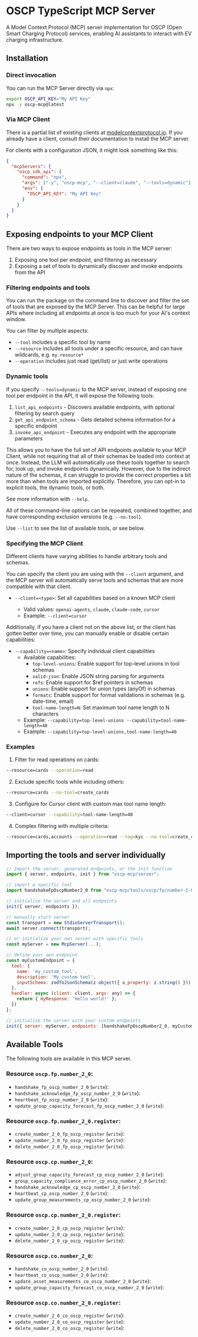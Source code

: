 # OSCP TypeScript MCP Server

A Model Context Protocol (MCP) server implementation for OSCP (Open Smart Charging Protocol) services, enabling AI assistants to interact with EV charging infrastructure.

## Installation

### Direct invocation

You can run the MCP Server directly via `npx`:

```sh
export OSCP_API_KEY="My API Key"
npx -y oscp-mcp@latest
```

### Via MCP Client

There is a partial list of existing clients at [modelcontextprotocol.io](https://modelcontextprotocol.io/clients). If you already
have a client, consult their documentation to install the MCP server.

For clients with a configuration JSON, it might look something like this:

```json
{
  "mcpServers": {
    "oscp_sdk_api": {
      "command": "npx",
      "args": ["-y", "oscp-mcp", "--client=claude", "--tools=dynamic"],
      "env": {
        "OSCP_API_KEY": "My API Key"
      }
    }
  }
}
```

## Exposing endpoints to your MCP Client

There are two ways to expose endpoints as tools in the MCP server:

1. Exposing one tool per endpoint, and filtering as necessary
2. Exposing a set of tools to dynamically discover and invoke endpoints from the API

### Filtering endpoints and tools

You can run the package on the command line to discover and filter the set of tools that are exposed by the
MCP Server. This can be helpful for large APIs where including all endpoints at once is too much for your AI's
context window.

You can filter by multiple aspects:

- `--tool` includes a specific tool by name
- `--resource` includes all tools under a specific resource, and can have wildcards, e.g. `my.resource*`
- `--operation` includes just read (get/list) or just write operations

### Dynamic tools

If you specify `--tools=dynamic` to the MCP server, instead of exposing one tool per endpoint in the API, it will
expose the following tools:

1. `list_api_endpoints` - Discovers available endpoints, with optional filtering by search query
2. `get_api_endpoint_schema` - Gets detailed schema information for a specific endpoint
3. `invoke_api_endpoint` - Executes any endpoint with the appropriate parameters

This allows you to have the full set of API endpoints available to your MCP Client, while not requiring that all
of their schemas be loaded into context at once. Instead, the LLM will automatically use these tools together to
search for, look up, and invoke endpoints dynamically. However, due to the indirect nature of the schemas, it
can struggle to provide the correct properties a bit more than when tools are imported explicitly. Therefore,
you can opt-in to explicit tools, the dynamic tools, or both.

See more information with `--help`.

All of these command-line options can be repeated, combined together, and have corresponding exclusion versions (e.g. `--no-tool`).

Use `--list` to see the list of available tools, or see below.

### Specifying the MCP Client

Different clients have varying abilities to handle arbitrary tools and schemas.

You can specify the client you are using with the `--client` argument, and the MCP server will automatically
serve tools and schemas that are more compatible with that client.

- `--client=<type>`: Set all capabilities based on a known MCP client

  - Valid values: `openai-agents`, `claude`, `claude-code`, `cursor`
  - Example: `--client=cursor`

Additionally, if you have a client not on the above list, or the client has gotten better
over time, you can manually enable or disable certain capabilities:

- `--capability=<name>`: Specify individual client capabilities
  - Available capabilities:
    - `top-level-unions`: Enable support for top-level unions in tool schemas
    - `valid-json`: Enable JSON string parsing for arguments
    - `refs`: Enable support for $ref pointers in schemas
    - `unions`: Enable support for union types (anyOf) in schemas
    - `formats`: Enable support for format validations in schemas (e.g. date-time, email)
    - `tool-name-length=N`: Set maximum tool name length to N characters
  - Example: `--capability=top-level-unions --capability=tool-name-length=40`
  - Example: `--capability=top-level-unions,tool-name-length=40`

### Examples

1. Filter for read operations on cards:

```bash
--resource=cards --operation=read
```

2. Exclude specific tools while including others:

```bash
--resource=cards --no-tool=create_cards
```

3. Configure for Cursor client with custom max tool name length:

```bash
--client=cursor --capability=tool-name-length=40
```

4. Complex filtering with multiple criteria:

```bash
--resource=cards,accounts --operation=read --tag=kyc --no-tool=create_cards
```

## Importing the tools and server individually

```js
// Import the server, generated endpoints, or the init function
import { server, endpoints, init } from "oscp-mcp/server";

// import a specific tool
import handshakeFpOscpNumber2_0 from "oscp-mcp/tools/oscp/fp/number-2-0/handshake-fp-oscp-number-2-0";

// initialize the server and all endpoints
init({ server, endpoints });

// manually start server
const transport = new StdioServerTransport();
await server.connect(transport);

// or initialize your own server with specific tools
const myServer = new McpServer(...);

// define your own endpoint
const myCustomEndpoint = {
  tool: {
    name: 'my_custom_tool',
    description: 'My custom tool',
    inputSchema: zodToJsonSchema(z.object({ a_property: z.string() })),
  },
  handler: async (client: client, args: any) => {
    return { myResponse: 'Hello world!' };
  })
};

// initialize the server with your custom endpoints
init({ server: myServer, endpoints: [handshakeFpOscpNumber2_0, myCustomEndpoint] });
```

## Available Tools

The following tools are available in this MCP server.

### Resource `oscp.fp.number_2_0`:

- `handshake_fp_oscp_number_2_0` (`write`):
- `handshake_acknowledge_fp_oscp_number_2_0` (`write`):
- `heartbeat_fp_oscp_number_2_0` (`write`):
- `update_group_capacity_forecast_fp_oscp_number_2_0` (`write`):

### Resource `oscp.fp.number_2_0.register`:

- `create_number_2_0_fp_oscp_register` (`write`):
- `update_number_2_0_fp_oscp_register` (`write`):
- `delete_number_2_0_fp_oscp_register` (`write`):

### Resource `oscp.cp.number_2_0`:

- `adjust_group_capacity_forecast_cp_oscp_number_2_0` (`write`):
- `group_capacity_compliance_error_cp_oscp_number_2_0` (`write`):
- `handshake_acknowledge_cp_oscp_number_2_0` (`write`):
- `heartbeat_cp_oscp_number_2_0` (`write`):
- `update_group_measurements_cp_oscp_number_2_0` (`write`):

### Resource `oscp.cp.number_2_0.register`:

- `create_number_2_0_cp_oscp_register` (`write`):
- `update_number_2_0_cp_oscp_register` (`write`):
- `delete_number_2_0_cp_oscp_register` (`write`):

### Resource `oscp.co.number_2_0`:

- `handshake_co_oscp_number_2_0` (`write`):
- `heartbeat_co_oscp_number_2_0` (`write`):
- `update_asset_measurements_co_oscp_number_2_0` (`write`):
- `update_group_capacity_forecast_co_oscp_number_2_0` (`write`):

### Resource `oscp.co.number_2_0.register`:

- `create_number_2_0_co_oscp_register` (`write`):
- `update_number_2_0_co_oscp_register` (`write`):
- `delete_number_2_0_co_oscp_register` (`write`):
